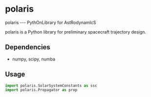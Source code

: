 # polaris
 polaris --- PythOnLibrary for AstRodynamIcS

polaris is a Python library for preliminary spacecraft trajectory design. 

## Dependencies
- numpy, scipy, numba


## Usage
```python
import polaris.SolarSystemConstants as ssc
import polaris.Propagator as prop
```

